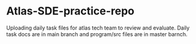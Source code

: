 # Atlas-SDE-practice-repo
Uploading daily task files for atlas tech team to review and evaluate. Daily task docs are in main branch and program/src files are in master barnch.

